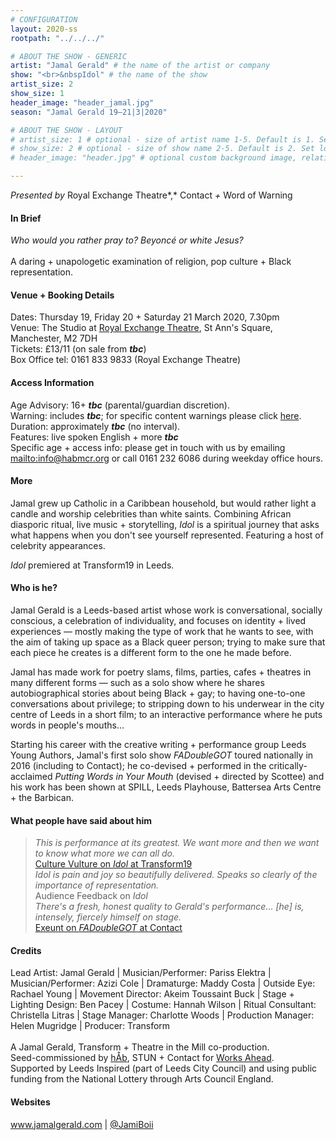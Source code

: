 ```yaml
---
# CONFIGURATION
layout: 2020-ss
rootpath: "../../../"

# ABOUT THE SHOW - GENERIC
artist: "Jamal Gerald" # the name of the artist or company
show: "<br>&nbspIdol" # the name of the show
artist_size: 2
show_size: 1
header_image: "header_jamal.jpg"    
season: "Jamal Gerald 19—21|3|2020"

# ABOUT THE SHOW - LAYOUT
# artist_size: 1 # optional - size of artist name 1-5. Default is 1. Set longer names to lower values
# show_size: 2 # optional - size of show name 2-5. Default is 2. Set longer names to lower values
# header_image: "header.jpg" # optional custom background image, relative to current page

---
```

*Presented by* Royal Exchange Theatre*,* Contact *+* Word of Warning       
         
#### In Brief      
*Who would you rather pray to? Beyoncé or white Jesus?*<br><br>A daring + unapologetic examination of religion, pop culture + Black representation.        
          
#### Venue + Booking Details           
Dates: Thursday 19, Friday 20 + Saturday 21 March 2020, 7.30pm        
Venue: The Studio at <a href="https://www.royalexchange.co.uk/where-how-to-find-us" target="_blank">Royal Exchange Theatre</a>, St Ann's Square, Manchester, M2 7DH         
Tickets: £13/11 (on sale from ***tbc***)            
Box Office tel: 0161 833 9833 (Royal Exchange Theatre)           
          
#### Access Information        
Age Advisory: 16+ ***tbc*** (parental/guardian discretion).<br>Warning: includes ***tbc***; for specific content warnings please click [here](/warnings).<br>Duration: approximately ***tbc*** (no interval).<br>Features: live spoken English + more ***tbc***<br>Specific age + access info: please get in touch with us by emailing <mailto:info@habmcr.org> or call 0161 232 6086 during weekday office hours.         
             
#### More         
Jamal grew up Catholic in a Caribbean household, but would rather light a candle and worship celebrities than white saints. Combining African diasporic ritual, live music + storytelling, *Idol* is a spiritual journey that asks what happens when you don't see yourself represented. Featuring a host of celebrity appearances.         
          
*Idol* premiered at Transform19 in Leeds.        
         
#### Who is he?        
Jamal Gerald is a Leeds-based artist whose work is conversational, socially conscious, a celebration of individuality, and focuses on identity + lived experiences — mostly making the type of work that he wants to see, with the aim of taking up space as a Black queer person; trying to make sure that each piece he creates is a different form to the one he made before.

Jamal has made work for poetry slams, films, parties, cafes + theatres in many different forms — such as a solo show where he shares autobiographical stories about being Black + gay; to having one-to-one conversations about privilege; to stripping down to his underwear in the city centre of Leeds in a short film; to an interactive performance where he puts words in people's mouths…

Starting his career with the creative writing + performance group Leeds Young Authors, Jamal's first solo show *FADoubleGOT* toured nationally in 2016 (including to Contact); he co-devised + performed in the critically-acclaimed *Putting Words in Your Mouth* (devised + directed by Scottee) and his work has been shown at SPILL, Leeds Playhouse, Battersea Arts Centre + the Barbican.        
         
#### What people have said about him        
>*This is performance at its greatest. We want more and then we want to know what more we can all do.*<br><a href="http://theculturevulture.co.uk/cultures/jamal-geralds-idol-transform19" target="_blank">Culture Vulture on *Idol* at Transform19</a><br>*Idol is pain and joy so beautifully delivered. Speaks so clearly of the importance of representation.*<br>Audience Feedback on *Idol*<br>*There's a fresh, honest quality to Gerald's performance… [he] is, intensely, fiercely himself on stage.*<br><a href="http://exeuntmagazine.com/reviews/review-fadoublegot-at-contact-manchester" target="_blank">Exeunt on *FADoubleGOT* at Contact</a>       
        
#### Credits          
Lead Artist: Jamal Gerald | Musician/Performer: Pariss Elektra | Musician/Performer: Azizi Cole | Dramaturge: Maddy Costa | Outside Eye: Rachael Young | Movement Director: Akeim Toussaint Buck | Stage + Lighting Design: Ben Pacey | Costume: Hannah Wilson | Ritual Consultant: Christella Litras | Stage Manager: Charlotte Woods | Production Manager: Helen Mugridge | Producer: Transform<br><br>
A Jamal Gerald, Transform + Theatre in the Mill co-production.<br>Seed-commissioned by [hÅb](/hab), STUN + Contact for [Works Ahead](/hab/worksahead).<br>Supported by Leeds Inspired (part of Leeds City Council) and using public funding from the National Lottery through Arts Council England.           
        
#### Websites          
<a href="http://www.jamalgerald.com/idol" target="_blank">www.jamalgerald.com</a> | <a href="http://twitter.com/JamiBoii" target="_blank">@JamiBoii</a>
